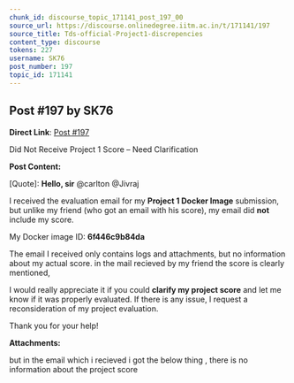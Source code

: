 ```yaml
---
chunk_id: discourse_topic_171141_post_197_00
source_url: https://discourse.onlinedegree.iitm.ac.in/t/171141/197
source_title: Tds-official-Project1-discrepencies
content_type: discourse
tokens: 227
username: SK76
post_number: 197
topic_id: 171141
---
```


## Post #197 by SK76

**Direct Link**: [Post #197](https://discourse.onlinedegree.iitm.ac.in/t/171141/197)

Did Not Receive Project 1 Score – Need Clarification

**Post Content:**

[Quote]: 
**Hello, sir** @carlton @Jivraj

I received the evaluation email for my **Project 1 Docker Image** submission, but unlike my friend (who got an email with his score), my email did **not** include my score.

My Docker image ID: **6f446c9b84da**

The email I received only contains logs and attachments, but no information about my actual score. in the mail recieved by my friend the score is clearly mentioned,

I would really appreciate it if you could **clarify my project score** and let me know if it was properly evaluated. If there is any issue, I request a reconsideration of my project evaluation.

Thank you for your help!

**Attachments:**

but in the email which i recieved i got the below thing , there is no information about the project score
